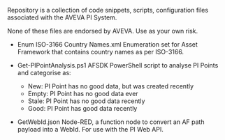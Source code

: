 Repository is a collection of code snippets, scripts, configuration files associated with the AVEVA PI System.

None of these files are endorsed by AVEVA. Use as your own risk.

- Enum ISO-3166 Country Names.xml
  Enumeration set for Asset Framework that contains country names as per ISO-3166.

- Get-PIPointAnalysis.ps1
  AFSDK PowerShell script to analyse PI Points and categorise as:
    - New: PI Point has no good data, but was created recently
    - Empty: PI Point has no good data ever
    - Stale: PI Point has no good data recently
    - Good: PI Point has good data recently
 
- GetWebId.json
  Node-RED, a function node to convert an AF path payload into a WebId. For use with the PI Web API.

